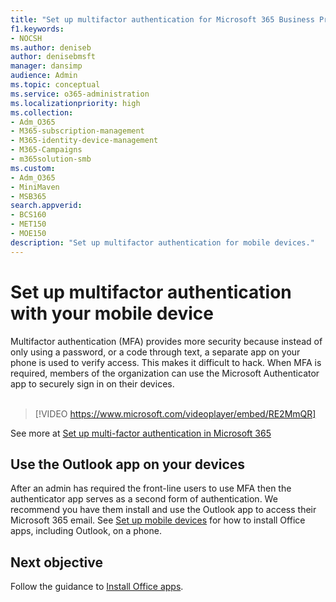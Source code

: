 ```yaml
---
title: "Set up multifactor authentication for Microsoft 365 Business Premium"
f1.keywords:
- NOCSH
ms.author: deniseb
author: denisebmsft
manager: dansimp
audience: Admin
ms.topic: conceptual
ms.service: o365-administration
ms.localizationpriority: high
ms.collection: 
- Adm_O365
- M365-subscription-management 
- M365-identity-device-management
- M365-Campaigns
- m365solution-smb
ms.custom:
- Adm_O365
- MiniMaven
- MSB365
search.appverid:
- BCS160
- MET150
- MOE150
description: "Set up multifactor authentication for mobile devices."
---
```


# Set up multifactor authentication with your mobile device

Multifactor authentication (MFA) provides more security because instead of only using a password, or a code through text, a separate app on your phone is used to verify access. This makes it difficult to hack. When MFA is required, members of the organization can use the Microsoft Authenticator app to securely sign in on their devices. <br/><br/>

> [!VIDEO https://www.microsoft.com/videoplayer/embed/RE2MmQR]

See more at [Set up multi-factor authentication in Microsoft 365](https://support.office.com/article/a32541df-079c-420d-9395-9d59354f7225)

## Use the Outlook app on your devices

After an admin has required the front-line users to use MFA then the authenticator app serves as a second form of authentication. We recommend you have them install and use the Outlook app to access their Microsoft 365 email. See [Set up mobile devices](../admin/setup/set-up-mobile-devices.md) for how to install Office apps, including Outlook, on a phone.

## Next objective

Follow the guidance to [Install Office apps](m365bp-install-office-apps.md).

 